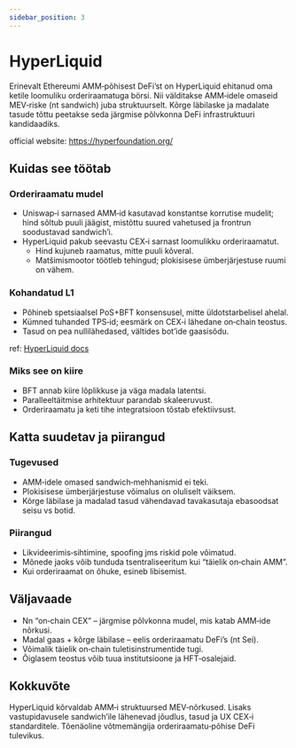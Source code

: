 ```yaml
---
sidebar_position: 3
---
```



# HyperLiquid

Erinevalt Ethereumi AMM‑põhisest DeFi’st on HyperLiquid ehitanud oma ketile loomuliku orderiraamatuga börsi. Nii välditakse AMM‑idele omaseid MEV‑riske (nt sandwich) juba struktuurselt. Kõrge läbilaske ja madalate tasude tõttu peetakse seda järgmise põlvkonna DeFi infrastruktuuri kandidaadiks.

official website: https://hyperfoundation.org/


## Kuidas see töötab
### Orderiraamatu mudel
- Uniswap‑i sarnased AMM‑id kasutavad konstantse korrutise mudelit; hind sõltub puuli jäägist, mistõttu suured vahetused ja frontrun soodustavad sandwich’i.  
- HyperLiquid pakub seevastu CEX‑i sarnast loomulikku orderiraamatut.  
  - Hind kujuneb raamatus, mitte puuli kõveral.  
  - Matšimismootor töötleb tehingud; plokisisese ümberjärjestuse ruumi on vähem.  

### Kohandatud L1
- Põhineb spetsiaalsel PoS+BFT konsensusel, mitte üldotstarbelisel ahelal.  
- Kümned tuhanded TPS‑id; eesmärk on CEX‑i lähedane on‑chain teostus.  
- Tasud on pea nullilähedased, vältides bot’ide gaasisõdu.  

ref: [HyperLiquid docs](https://hyperliquid.gitbook.io/hyperliquid-docs/hypercore/overview)

### Miks see on kiire
- BFT annab kiire lõplikkuse ja väga madala latentsi.  
- Paralleeltäitmise arhitektuur parandab skaleeruvust.  
- Orderiraamatu ja keti tihe integratsioon tõstab efektiivsust.  

## Katta suudetav ja piirangud

### Tugevused
- AMM‑idele omased sandwich‑mehhanismid ei teki.  
- Plokisisese ümberjärjestuse võimalus on oluliselt väiksem.  
- Kõrge läbilase ja madalad tasud vähendavad tavakasutaja ebasoodsat seisu vs botid.  

### Piirangud
- Likvideerimis‑sihtimine, spoofing jms riskid pole võimatud.  
- Mõnede jaoks võib tunduda tsentraliseeritum kui “täielik on‑chain AMM”.  
- Kui orderiraamat on õhuke, esineb libisemist.  

## Väljavaade
- Nn “on‑chain CEX” – järgmise põlvkonna mudel, mis katab AMM‑ide nõrkusi.  
- Madal gaas + kõrge läbilase – eelis orderiraamatu DeFi’s (nt Sei).  
- Võimalik täielik on‑chain tuletisinstrumentide tugi.  
- Õiglasem teostus võib tuua institutsioone ja HFT‑osalejaid.  

## Kokkuvõte
HyperLiquid kõrvaldab AMM‑i struktuursed MEV‑nõrkused. Lisaks vastupidavusele sandwich’ile lähenevad jõudlus, tasud ja UX CEX‑i standarditele. Tõenäoline võtmemängija orderiraamatu‑põhise DeFi tulevikus.
